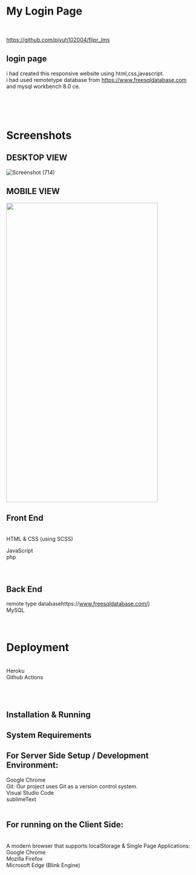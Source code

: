 # My Login Page
<br />

https://github.com/piyuh102004/flipr_lms


## login page <br />
i had created this responsive website using html,css,javascript.  <br />
i had used remotetype database from https://www.freesqldatabase.com and mysql workbench 8.0 ce.
 <br />
  <br />
   <br />

 <br />
 
 # Screenshots
 
 ## DESKTOP VIEW
 ![Screenshot (714)](https://user-images.githubusercontent.com/87519174/134881804-17d92b99-df57-47ed-ad21-08c14b4ffe37.png)
<br />
## MOBILE VIEW
<img src="https://user-images.githubusercontent.com/87519174/134882631-3caeea38-3fb4-43bf-b4ac-cfdc207ae4b8.jpeg" width="400" height="790">

 
 
 ## Front End
 <br />
HTML & CSS (using SCSS)   <br />

JavaScript   <br />
php  <br />  <br />  <br />

## Back End  <br />
remote type databasehttps://www.freesqldatabase.com/)  <br />
MySQL  <br />
 <br />  <br />

# Deployment  <br />
 <br />
Heroku  <br />
Github Actions

 <br />  <br />

## Installation & Running
## System Requirements

## For Server Side Setup / Development Environment:   <br />

Google Chrome  <br />
Git: Our project uses Git as a version control system.  <br />
Visual Studio Code  <br />
sublimeText  <br />  <br />

## For running on the Client Side:
 <br />
A modern browser that supports localStorage & Single Page Applications:  <br />
Google Chrome <br />
Mozilla Firefox <br />
Microsoft Edge (Blink Engine)
 <br />
